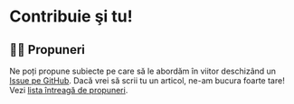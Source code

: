 # Contribuie şi tu!

## 👩‍🏫 Propuneri

Ne poți propune subiecte pe care să le abordăm în viitor deschizând un [Issue pe GitHub](https://github.com/ligaac/docs/issues/new?assignees=&labels=topic&template=propuneri-de-subiecte.md&title=%5BPropunere%5D%20Scrie%20aici%20titlul%20propunerii). Dacă vrei să scrii tu un articol, ne-am bucura foarte tare! Vezi [lista întreagă de propuneri](https://github.com/ligaac/docs/labels/topic).

